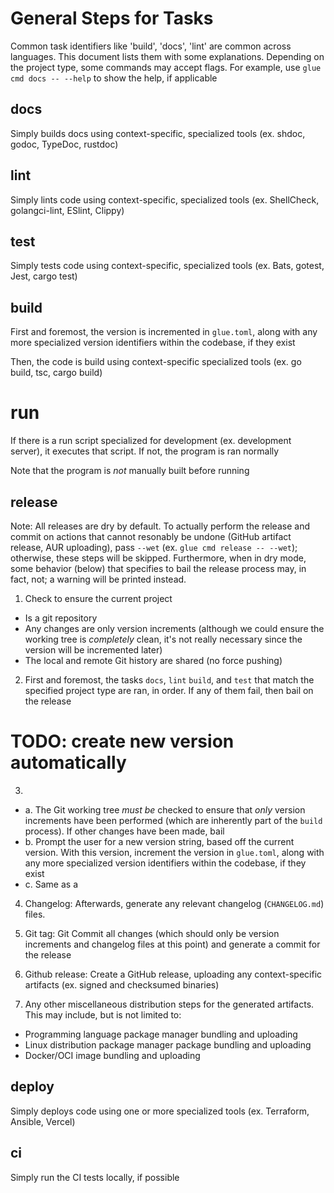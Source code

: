 # General Steps for Tasks

Common task identifiers like 'build', 'docs', 'lint' are common across languages. This document lists them with some explanations. Depending on the project type, some commands may accept flags. For example, use `glue cmd docs -- --help` to show the help, if applicable

## docs

Simply builds docs using context-specific, specialized tools (ex. shdoc, godoc, TypeDoc, rustdoc)

## lint

Simply lints code using context-specific, specialized tools (ex. ShellCheck, golangci-lint, ESlint, Clippy)

## test

Simply tests code using context-specific, specialized tools (ex. Bats, gotest, Jest, cargo test)

## build

First and foremost, the version is incremented in `glue.toml`, along with any more specialized version identifiers within the codebase, if they exist

Then, the code is build using context-specific specialized tools (ex. go build, tsc, cargo build)

# run

If there is a run script specialized for development (ex. development server), it executes that script. If not, the program is ran normally

Note that the program is _not_ manually built before running

## release

Note: All releases are dry by default. To actually perform the release and commit on actions that cannot resonably be undone (GitHub artifact release, AUR uploading), pass `--wet` (ex. `glue cmd release -- --wet`); otherwise, these steps will be skipped. Furthermore, when in dry mode, some behavior (below) that specifies to bail the release process may, in fact, not; a warning will be printed instead.

1. Check to ensure the current project
  - Is a git repository
  - Any changes are only version increments (although we could ensure the working tree is _completely_ clean, it's not really necessary since the version will be incremented later)
  - The local and remote Git history are shared (no force pushing)

2. First and foremost, the tasks `docs`, `lint` `build`, and `test` that match the specified project type are ran, in order. If any of them fail, then bail on the release

# TODO: create new version automatically

3.
  - a. The Git working tree _must be_ checked to ensure that _only_ version increments have been performed (which are inherently part of the `build` process). If other changes have been made, bail
  - b. Prompt the user for a new version string, based off the current version. With this version, increment the version in `glue.toml`, along with any more specialized version identifiers within the codebase, if they exist
  - c. Same as a

4. Changelog: Afterwards, generate any relevant changelog (`CHANGELOG.md`) files.

5. Git tag: Git Commit all changes (which should only be version increments and changelog files at this point) and generate a commit for the release

6. Github release: Create a GitHub release, uploading any context-specific artifacts (ex. signed and checksumed binaries)

7. Any other miscellaneous distribution steps for the generated artifacts. This may include, but is not limited to:
  - Programming language package manager bundling and uploading
  - Linux distribution package manager package bundling and uploading
  - Docker/OCI image bundling and uploading

## deploy

Simply deploys code using one or more specialized tools (ex. Terraform, Ansible, Vercel)

## ci

Simply run the CI tests locally, if possible
